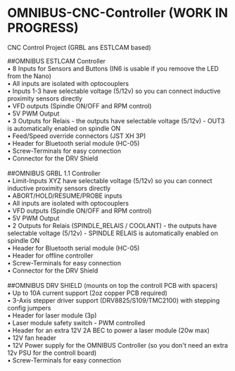 # OMNIBUS-CNC-Controller (WORK IN PROGRESS)
CNC Control Project (GRBL ans ESTLCAM based)

##OMNIBUS ESTLCAM Controller</br>
• 8 Inputs for Sensors and Buttons (IN6 is usable if you remoove the LED from the Nano)</br>
• All inputs are isolated with optocouplers</br>
• Inputs 1-3 have selectable voltage (5/12v) so you can connect inductive proximity sensors directly</br>
• VFD outputs (Spindle ON/OFF and RPM control)</br>
• 5V PWM Output</br>
• 3 Outputs for Relais - the outputs have selectable voltage (5/12v) - OUT3 is automatically enabled on spindle ON</br>
• Feed/Speed override connectors (JST XH 3P)</br>
• Header for Bluetooth serial module (HC-05)</br>
• Screw-Terminals for easy connection</br>
• Connector for the DRV Shield</br>
</br>
##OMNIBUS GRBL 1.1 Controller</br>
• Limit-Inputs XYZ have selectable voltage (5/12v) so you can connect inductive proximity sensors directly</br>
• ABORT/HOLD/RESUME/PROBE inputs</br>
• All inputs are isolated with optocouplers</br>
• VFD outputs (Spindle ON/OFF and RPM control)</br>
• 5V PWM Output</br>
• 2 Outputs for Relais (SPINDLE_RELAIS / COOLANT) - the outputs have selectable voltage (5/12v) - SPINDLE RELAIS is automatically enabled on spindle ON</br>
• Header for Bluetooth serial module (HC-05)</br>
• Header for offline controller</br>
• Screw-Terminals for easy connection</br>
• Connector for the DRV Shield</br>
</br>
##OMNIBUS DRV SHIELD (mounts on top the controll PCB with spacers)</br>
• Up to 10A current support (2oz copper PCB required)</br>
• 3-Axis stepper driver support (DRV8825/S109/TMC2100) with stepping config jumpers</br>
• Header for laser module (3p)</br>
• Laser module safety switch - PWM controlled</br>
• Header for an extra 12V 2A BEC to power a laser module (20w max)</br>
• 12V fan header</br>
• 12V Power supply for the OMNIBUS Controller (so you don't need an extra 12v PSU for the controll board)</br>
• Screw-Terminals for easy connection</br>
